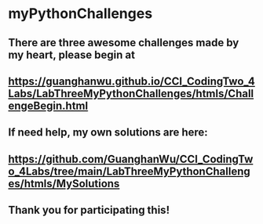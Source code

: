 # myPythonChallenges
## There are three awesome challenges made by my heart, please begin at 
## https://guanghanwu.github.io/CCI_CodingTwo_4Labs/LabThreeMyPythonChallenges/htmls/ChallengeBegin.html

## If need help, my own solutions are here:
## https://github.com/GuanghanWu/CCI_CodingTwo_4Labs/tree/main/LabThreeMyPythonChallenges/htmls/MySolutions

## Thank you for participating this!
